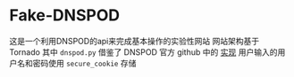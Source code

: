 # Fake-DNSPOD
这是一个利用DNSPOD的api来完成基本操作的实验性网站
网站架构基于 Tornado
其中 `dnspod.py` 借鉴了 DNSPOD 官方 github 中的 [实现](https://github.com/DNSPod/dnspod-python/blob/master/dnspod/apicn.py)
用户输入的用户名和密码使用 `secure_cookie` 存储